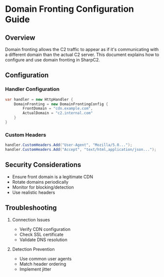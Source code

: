 # Domain Fronting Configuration Guide

## Overview
Domain fronting allows the C2 traffic to appear as if it's communicating with a different domain than the actual C2 server. This document explains how to configure and use domain fronting in SharpC2.

## Configuration
### Handler Configuration
```csharp
var handler = new HttpHandler {
    DomainFronting = new DomainFrontingConfig {
        FrontDomain = "cdn.example.com",
        ActualDomain = "c2.internal.com"
    }
}
```

### Custom Headers
```csharp
handler.CustomHeaders.Add("User-Agent", "Mozilla/5.0...");
handler.CustomHeaders.Add("Accept", "text/html,application/json...");
```

## Security Considerations
- Ensure front domain is a legitimate CDN
- Rotate domains periodically
- Monitor for blocking/detection
- Use realistic headers

## Troubleshooting
1. Connection Issues
   - Verify CDN configuration
   - Check SSL certificate
   - Validate DNS resolution

2. Detection Prevention
   - Use common user agents
   - Match header ordering
   - Implement jitter
